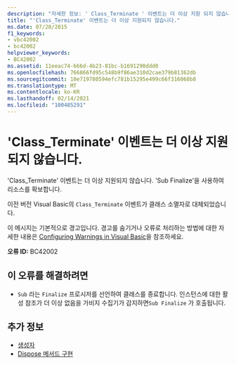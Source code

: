 ```yaml
---
description: "자세한 정보: ' Class_Terminate ' 이벤트는 더 이상 지원 되지 않습니다."
title: "'Class_Terminate' 이벤트는 더 이상 지원되지 않습니다."
ms.date: 07/20/2015
f1_keywords:
- vbc42002
- bc42002
helpviewer_keywords:
- BC42002
ms.assetid: 11eeac74-666d-4b23-81bc-b1691290ddd0
ms.openlocfilehash: 766866fd95c548b9f86ae310d2cae379b81362db
ms.sourcegitcommit: 10e719780594efc781b15295e499c66f316068b8
ms.translationtype: MT
ms.contentlocale: ko-KR
ms.lasthandoff: 02/14/2021
ms.locfileid: "100485291"
---
```

# <a name="class_terminate-event-is-no-longer-supported"></a>'Class_Terminate' 이벤트는 더 이상 지원되지 않습니다.

'Class_Terminate' 이벤트는 더 이상 지원되지 않습니다. 'Sub Finalize'을 사용하여 리소스를 확보합니다.  
  
 이전 버전 Visual Basic의 `Class_Terminate` 이벤트가 클래스 소멸자로 대체되었습니다.  
  
 이 메시지는 기본적으로 경고입니다. 경고를 숨기거나 오류로 처리하는 방법에 대한 자세한 내용은 [Configuring Warnings in Visual Basic](/visualstudio/ide/configuring-warnings-in-visual-basic)을 참조하세요.  
  
 **오류 ID:** BC42002  
  
## <a name="to-correct-this-error"></a>이 오류를 해결하려면  
  
- `Sub` 라는 `Finalize` 프로시저를 선언하여 클래스를 종료합니다. 인스턴스에 대한 활성 참조가 더 이상 없음을 가비지 수집기가 감지하면`Sub Finalize` 가 호출됩니다.  
  
## <a name="see-also"></a>추가 정보

- [생성자](../programming-guide/concepts/object-oriented-programming.md#constructors)
- [Dispose 메서드 구현](../../standard/garbage-collection/implementing-dispose.md)
